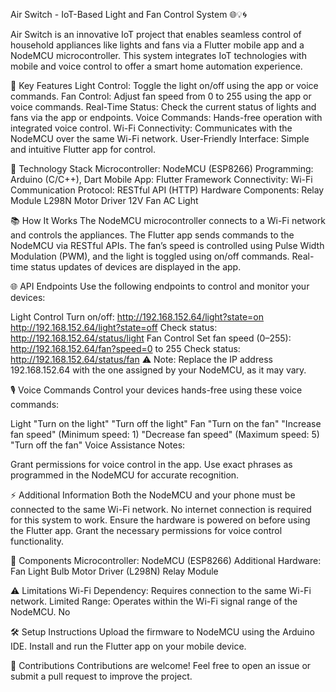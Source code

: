 Air Switch - IoT-Based Light and Fan Control System 🌐💡🌀

Air Switch is an innovative IoT project that enables seamless control of household appliances like lights and fans via a Flutter mobile app and a NodeMCU microcontroller. This system integrates IoT technologies with mobile and voice control to offer a smart home automation experience.

🌟 Key Features
Light Control: Toggle the light on/off using the app or voice commands.
Fan Control: Adjust fan speed from 0 to 255 using the app or voice commands.
Real-Time Status: Check the current status of lights and fans via the app or endpoints.
Voice Commands: Hands-free operation with integrated voice control.
Wi-Fi Connectivity: Communicates with the NodeMCU over the same Wi-Fi network.
User-Friendly Interface: Simple and intuitive Flutter app for control.

🚀 Technology Stack
Microcontroller: NodeMCU (ESP8266)
Programming: Arduino (C/C++), Dart
Mobile App: Flutter Framework
Connectivity: Wi-Fi
Communication Protocol: RESTful API (HTTP)
Hardware Components:
Relay Module
L298N Motor Driver
12V Fan
AC Light

📚 How It Works
The NodeMCU microcontroller connects to a Wi-Fi network and controls the appliances.
The Flutter app sends commands to the NodeMCU via RESTful APIs.
The fan’s speed is controlled using Pulse Width Modulation (PWM), and the light is toggled using on/off commands.
Real-time status updates of devices are displayed in the app.

🌐 API Endpoints
Use the following endpoints to control and monitor your devices:

Light Control
Turn on/off:
http://192.168.152.64/light?state=on
http://192.168.152.64/light?state=off
Check status:
http://192.168.152.64/status/light
Fan Control
Set fan speed (0–255):
http://192.168.152.64/fan?speed=0 to 255
Check status:
http://192.168.152.64/status/fan
⚠️ Note: Replace the IP address 192.168.152.64 with the one assigned by your NodeMCU, as it may vary.

🎙️ Voice Commands
Control your devices hands-free using these voice commands:

Light
"Turn on the light"
"Turn off the light"
Fan
"Turn on the fan"
"Increase fan speed" (Minimum speed: 1)
"Decrease fan speed" (Maximum speed: 5)
"Turn off the fan"
Voice Assistance Notes:

Grant permissions for voice control in the app.
Use exact phrases as programmed in the NodeMCU for accurate recognition.

⚡ Additional Information
Both the NodeMCU and your phone must be connected to the same Wi-Fi network.
No internet connection is required for this system to work.
Ensure the hardware is powered on before using the Flutter app.
Grant the necessary permissions for voice control functionality.

🔧 Components
Microcontroller:
NodeMCU (ESP8266)
Additional Hardware:
Fan
Light Bulb
Motor Driver (L298N)
Relay Module

⚠️ Limitations
Wi-Fi Dependency: Requires connection to the same Wi-Fi network.
Limited Range: Operates within the Wi-Fi signal range of the NodeMCU.
No

🛠️ Setup Instructions
Upload the firmware to NodeMCU using the Arduino IDE.
Install and run the Flutter app on your mobile device.

🤝 Contributions
Contributions are welcome! Feel free to open an issue or submit a pull request to improve the project.
